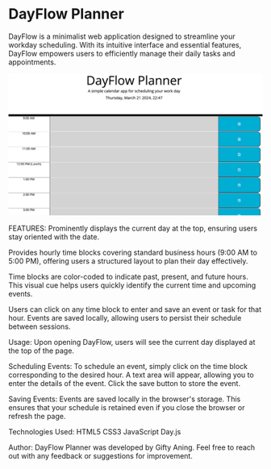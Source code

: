 # DayFlow Planner
DayFlow is a minimalist web application designed to streamline your workday scheduling. With its intuitive interface and essential features, DayFlow empowers users to efficiently manage their daily tasks and appointments.

![DayFlow Planner](assets/images/app.jpeg)


FEATURES:
Prominently displays the current day at the top, ensuring users stay oriented with the date.

Provides hourly time blocks covering standard business hours (9:00 AM to 5:00 PM), offering users a structured layout to plan their day effectively.

Time blocks are color-coded to indicate past, present, and future hours. This visual cue helps users quickly identify the current time and upcoming events.

Users can click on any time block to enter and save an event or task for that hour. Events are saved locally, allowing users to persist their schedule between sessions.

Usage:
Upon opening DayFlow, users will see the current day displayed at the top of the page.

Scheduling Events: 
To schedule an event, simply click on the time block corresponding to the desired hour. A text area will appear, allowing you to enter the details of the event. Click the save button to store the event.

Saving Events: 
Events are saved locally in the browser's storage. This ensures that your schedule is retained even if you close the browser or refresh the page.

Technologies Used:
HTML5
CSS3
JavaScript 
Day.js 


Author:
DayFlow Planner was developed by Gifty Aning. Feel free to reach out with any feedback or suggestions for improvement.
